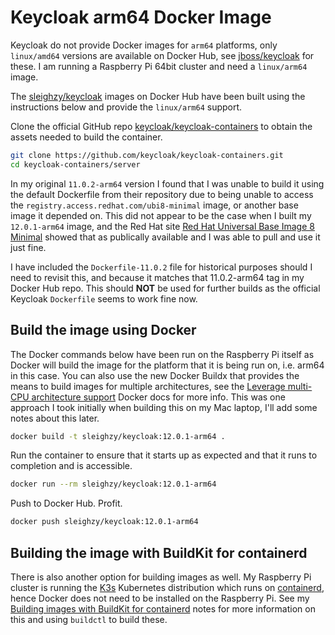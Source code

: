 # Keycloak arm64 Docker Image

Keycloak do not provide Docker images for `arm64` platforms, only `linux/amd64`
versions are available on Docker Hub, see [jboss/keycloak] for these. I am
running a Raspberry Pi 64bit cluster and need a `linux/arm64` image.

The [sleighzy/keycloak] images on Docker Hub have been built using the
instructions below and provide the `linux/arm64` support.

Clone the official GitHub repo [keycloak/keycloak-containers] to obtain the
assets needed to build the container.

```sh
git clone https://github.com/keycloak/keycloak-containers.git
cd keycloak-containers/server
```

In my original `11.0.2-arm64` version I found that I was unable to build it
using the default Dockerfile from their repository due to being unable to access
the `registry.access.redhat.com/ubi8-minimal` image, or another base image it
depended on. This did not appear to be the case when I built my `12.0.1-arm64`
image, and the Red Hat site [Red Hat Universal Base Image 8 Minimal] showed that
as publically available and I was able to pull and use it just fine.

I have included the `Dockerfile-11.0.2` file for historical purposes should I
need to revisit this, and because it matches that 11.0.2-arm64 tag in my Docker
Hub repo. This should **NOT** be used for further builds as the official
Keycloak `Dockerfile` seems to work fine now.

## Build the image using Docker

The Docker commands below have been run on the Raspberry Pi itself as Docker
will build the image for the platform that it is being run on, i.e. arm64 in
this case. You can also use the new Docker Buildx that provides the means to
build images for multiple architectures, see the [Leverage multi-CPU
architecture support] Docker docs for more info. This was one approach I took
initially when building this on my Mac laptop, I'll add some notes about this
later.

```sh
docker build -t sleighzy/keycloak:12.0.1-arm64 .
```

Run the container to ensure that it starts up as expected and that it runs to
completion and is accessible.

```sh
docker run --rm sleighzy/keycloak:12.0.1-arm64
```

Push to Docker Hub. Profit.

```sh
docker push sleighzy/keycloak:12.0.1-arm64
```

## Building the image with BuildKit for containerd

There is also another option for building images as well. My Raspberry Pi
cluster is running the [K3s] Kubernetes distribution which runs on [containerd],
hence Docker does not need to be installed on the Raspberry Pi. See my [Building
images with BuildKit for containerd] notes for more information on this and
using `buildctl` to build these.

[building images with buildkit for containerd]:
  https://github.com/sleighzy/raspberry-pi-k3s-homelab/blob/main/k3s.md#building-images-with-buildkit-for-containerd
[containerd]: https://containerd.io/
[jboss/keycloak]: https://hub.docker.com/r/jboss/keycloak
[k3s]: https://k3s.io/
[keycloak/keycloak-containers]: https://github.com/keycloak/keycloak-containers
[leverage multi-cpu architecture support]:
  https://docs.docker.com/docker-for-mac/multi-arch/
[red hat universal base image 8 minimal]:
  https://catalog.redhat.com/software/containers/ubi8-minimal/5c64772edd19c77a158ea216?container-tabs=overview&architecture=arm64
[sleighzy/keycloak]: https://hub.docker.com/repository/docker/sleighzy/keycloak
